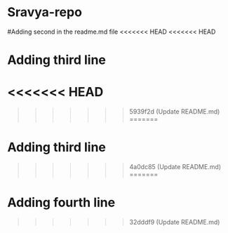# Sravya-repo

#Adding second in the readme.md file
<<<<<<< HEAD
<<<<<<< HEAD

# Adding third line
<<<<<<< HEAD
=======
>>>>>>> 5939f2d (Update README.md)
=======

# Adding third line
>>>>>>> 4a0dc85 (Update README.md)
=======

# Adding fourth line
>>>>>>> 32dddf9 (Update README.md)
